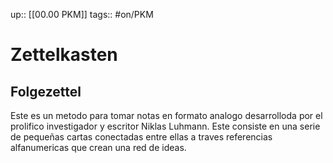 up:: [[00.00 PKM]]
tags:: #on/PKM 
# Zettelkasten
## Folgezettel
Este es un metodo para tomar notas en formato analogo desarrolloda por el prolifico investigador y escritor Niklas Luhmann. Este consiste en una serie de pequeñas cartas conectadas entre ellas a traves referencias alfanumericas que crean una red de ideas.
